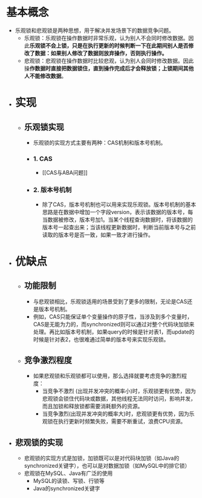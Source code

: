 # 基本概念
- 乐观锁和悲观锁是两种思想，用于解决并发场景下的数据竞争问题。
	- 乐观锁：乐观锁在操作数据时非常乐观，认为别人不会同时修改数据。因此**乐观锁不会上锁，只是在执行更新的时候判断一下在此期间别人是否修改了数据：如果别人修改了数据则放弃操作，否则执行操作。**
	- 悲观锁：悲观锁在操作数据时比较悲观，认为别人会同时修改数据。因此操**作数据时直接把数据锁住，直到操作完成后才会释放锁；上锁期间其他人不能修改数据**。
- # 实现
	- ## 乐观锁实现
		- 乐观锁的实现方式主要有两种：CAS机制和版本号机制。
		- ### 1. CAS
			- [[CAS与ABA问题]]
		- ### 2. 版本号机制
			- 除了CAS，版本号机制也可以用来实现乐观锁。版本号机制的基本思路是在数据中增加一个字段version，表示该数据的版本号，每当数据被修改，版本号加1。当某个线程查询数据时，将该数据的版本号一起查出来；当该线程更新数据时，判断当前版本号与之前读取的版本号是否一致，如果一致才进行操作。
- # 优缺点
	- ## 功能限制
		- 与悲观锁相比，乐观锁适用的场景受到了更多的限制，无论是CAS还是版本号机制。
		- 例如，CAS只能保证单个变量操作的原子性，当涉及到多个变量时，CAS是无能为力的，而synchronized则可以通过对整个代码块加锁来处理。再比如版本号机制，如果query的时候是针对表1，而update的时候是针对表2，也很难通过简单的版本号来实现乐观锁。
	- ## 竞争激烈程度
		- 如果悲观锁和乐观锁都可以使用，那么选择就要考虑竞争的激烈程度：
			- 当竞争不激烈 (出现并发冲突的概率小)时，乐观锁更有优势，因为悲观锁会锁住代码块或数据，其他线程无法同时访问，影响并发，而且加锁和释放锁都需要消耗额外的资源。
			- 当竞争激烈(出现并发冲突的概率大)时，悲观锁更有优势，因为乐观锁在执行更新时频繁失败，需要不断重试，浪费CPU资源。
- ## 悲观锁的实现
	- 悲观锁的实现方式是加锁，加锁既可以是对代码块加锁（如Java的synchronized关键字），也可以是对数据加锁（如MySQL中的排它锁）
	- 悲观锁在MySQL、Java有广泛的使用
		- MySQL的读锁、写锁、行锁等
		- Java的synchronized关键字